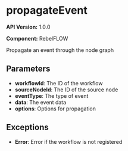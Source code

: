 # propagateEvent

**API Version:** 1.0.0

**Component:** RebelFLOW

Propagate an event through the node graph

## Parameters

- **workflowId**: The ID of the workflow
- **sourceNodeId**: The ID of the source node
- **eventType**: The type of event
- **data**: The event data
- **options**: Options for propagation

## Exceptions

- **Error**: Error if the workflow is not registered

